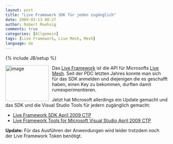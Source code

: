 ```yaml
---
layout: post
title: "Live Framework SDK für jeden zugänglich"
date: 2009-03-13 08:27
author: Robert Muehsig
comments: true
categories: [Allgemein]
tags: [Live Framework, Live Mesh, Mesh]
language: de
---
```

{% include JB/setup %}
<p><a href="{{BASE_PATH}}/assets/wp-images-de/image674.png"><img style="border-right-width: 0px; margin: 0px 10px 0px 0px; border-top-width: 0px; border-bottom-width: 0px; border-left-width: 0px" border="0" alt="image" align="left" src="{{BASE_PATH}}/assets/wp-images-de/image-thumb652.png" width="135" height="112" /></a>Das <a href="http://dev.live.com/liveframework/">Live Framework</a> ist die API für Microsofts <a href="http://www.mesh.com">Live Mesh</a>. Seit der PDC letzten Jahres konnte man sich für das SDK anmelden und diejenigen die es geschafft haben, einen Key zu bekommen, durften damit rumexperimentieren.</p>  <p>Jetzt hat Microsoft allerdings ein Update gemacht und das SDK und die Visual Studio Tools für jedern zugänglich gemacht:</p>  <ul>   <li><a href="http://www.microsoft.com/downloads/details.aspx?displaylang=en&amp;FamilyID=3dd6e663-b4d9-44e3-971c-101325e39413">Live Framework SDK April 2009 CTP</a> </li>    <li><a href="http://www.microsoft.com/downloads/details.aspx?displaylang=en&amp;FamilyID=4257c275-be72-4af8-b2f0-1e01c67fb8bf">Live Framework Tools for Microsoft Visual Studio April 2009 CTP</a> </li> </ul>  <p><strong>Update:</strong> Für das Ausführen der Anwendungen wird leider trotzdem noch der Live Framework Token benötigt.</p>
